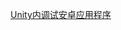 [Unity内调试安卓应用程序](file:///G:/Unity/AndroidTest/Platform_Teach/Assets/Scripts/Lesson7_Unity%E5%86%85%E8%B0%83%E8%AF%95%E5%AE%89%E5%8D%93%E5%BA%94%E7%94%A8%E7%A8%8B%E5%BA%8F/Lesson7_Unity%E5%86%85%E8%B0%83%E8%AF%95%E5%AE%89%E5%8D%93%E5%BA%94%E7%94%A8%E7%A8%8B%E5%BA%8F.cs)